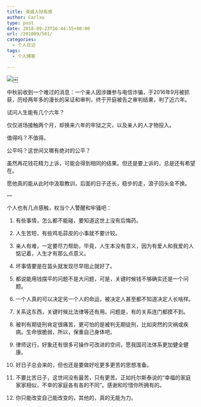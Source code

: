 ```yaml
---
title: 亲戚入狱有感
author: Carlxu
type: post
date: 2018-09-23T16:44:55+00:00
url: /201809/501/
categories:
  - 个人日记
tags:
  - 个人博客

---
```

![][1]￼

中秋前收到一个难过的消息：一个亲人因涉嫌参与电信诈骗，于2016年9月被抓获，历经两年多的漫长的采证和审判，终于开庭被告之审判结果，判了近六年。

试问人生能有几个六年？

<!--more-->

仅仅进场接触两个月，却换来六年的牢狱之灾，以及亲人的人才物投入。

值得吗？不值得。

公平吗？这世间又哪有绝对的公平？

虽然再花钱花精力上诉，可能会得到相同的结果。但还是要上诉的，总是还有希望在。

愿他真的能从此时中汲取教训，后面的日子还长，稳步的走，浪子回头金不换。

&#8212;

个人也有几点感触，权当个人警醒和牢骚吧：  
1. 有些事情，怎么都不能碰，要知道这世上没有后悔药。

  1. 人生苦短，有些鸡毛蒜皮的小事就不要计较。
  2. 亲人有难，一定要尽力帮助，毕竟，人生本没有意义，因为有爱人和我爱的人惦记着，人生才有那么点意义。
  3. 坏事情要是在苗头就发现尽早阻止就好了。
  4. 都说能用钱摆平的问题不是大问题，可是，关键时候钱不够确实还是一个问题。
  5. 一个人真的可以决定另一个人的命运，被决定人甚至都不知道决定人长啥样。
  6. 关系这东西，关键时候比法律等还有用。问题是，有的关系连门都摸不到。
  7. 被判有期徒刑肯定很痛苦，更可怕的是被判无期徒刑，比如突然的灾祸或疾病。生命很脆弱，所以，保重自己身体吧。
  8. 律师这行，好象还有很多可操作可改进的空间，愿我国司法体系更加健全健康。
  9. 好日子总会来的，但也还是要做好吃更多更苦的思想准备。
 10. 不要比苦日子，这世间没有最苦，只有更苦。正如托尔斯泰说的“幸福的家庭家家相似，不幸的家庭各有各的不同”。感谢和珍惜你所拥有的。
 11. 你只能改变自己能改变的，其他的，真的无能为力。

 [1]: https://carlxu.cn/wp-content/uploads/2018/09/15377235850602.png